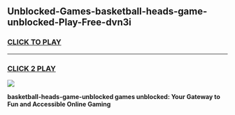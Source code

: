 
## Unblocked-Games-basketball-heads-game-unblocked-Play-Free-dvn3i
<h3>
<a href="https://premium76.site?title=basketball-heads-game-unblocked&ref=20A">CLICK TO PLAY</a></h3>
<hr>

<h3>
<a href="https://premium76.site?title=basketball-heads-game-unblocked&ref=20A">CLICK 2 PLAY</a>
  
</h3>

<a href="https://premium76.site?title=basketball-heads-game-unblocked&ref=20A"><img src="https://clearcache.store/games.png"></a>


**basketball-heads-game-unblocked games unblocked: Your Gateway to Fun and Accessible Online Gaming**
